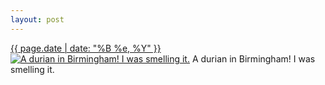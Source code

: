 ```yaml
---
layout: post
---
```


<p>
  <time><a href="/409">{{ page.date | date: "%B %e, %Y" }}</a></time>
  <a href="/409"><img src="{{ site.assets_url }}/409-640.jpg" srcset="{{ site.assets_url }}/409-1280.jpg 1280w, {{ site.assets_url }}/409-960.jpg 960w, {{ site.assets_url }}/409-640.jpg 640w, {{ site.assets_url }}/409-320.jpg 320w" sizes="(min-width: 700px) 50vw, calc(100vw - 2rem)" alt="A durian in Birmingham! I was smelling it." /></a>
  <span>A durian in Birmingham! I was smelling it.</span>
</p>
